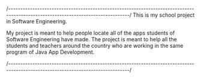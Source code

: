/--------------------------------------------------------------------------------------------------------------------------------/
This is my school project in Software Engineering.

My project is meant to help people locate all of the apps students of Software Engineering have made.
The project is meant to help all the students and teachers around the country who are working in the same program of Java App Development.

/--------------------------------------------------------------------------------------------------------------------------------/
